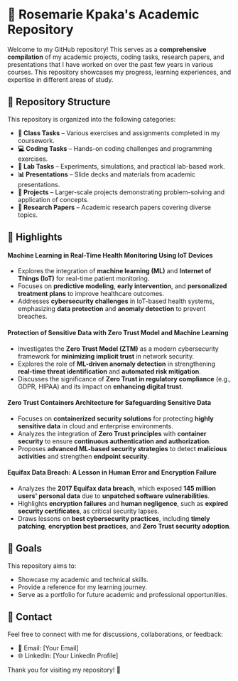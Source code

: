 # 📌 Rosemarie Kpaka's Academic Repository

Welcome to my GitHub repository! This serves as a **comprehensive compilation** of my academic projects, coding tasks, research papers, and presentations that I have worked on over the past few years in various courses. This repository showcases my progress, learning experiences, and expertise in different areas of study.

## 📂 Repository Structure
This repository is organized into the following categories:

- **📘 Class Tasks** – Various exercises and assignments completed in my coursework.
- **💻 Coding Tasks** – Hands-on coding challenges and programming exercises.
- **🧪 Lab Tasks** – Experiments, simulations, and practical lab-based work.
- **📊 Presentations** – Slide decks and materials from academic presentations.
- **📂 Projects** – Larger-scale projects demonstrating problem-solving and application of concepts.
- **📑 Research Papers** – Academic research papers covering diverse topics.

## 🚀 Highlights
#### Machine Learning in Real-Time Health Monitoring Using IoT Devices
- Explores the integration of **machine learning (ML)** and **Internet of Things (IoT)** for real-time patient monitoring.  
- Focuses on **predictive modeling**, **early intervention**, and **personalized treatment plans** to improve healthcare outcomes.  
- Addresses **cybersecurity challenges** in IoT-based health systems, emphasizing **data protection** and **anomaly detection** to prevent breaches.  

#### Protection of Sensitive Data with Zero Trust Model and Machine Learning
- Investigates the **Zero Trust Model (ZTM)** as a modern cybersecurity framework for **minimizing implicit trust** in network security.  
- Explores the role of **ML-driven anomaly detection** in strengthening **real-time threat identification** and **automated risk mitigation**.  
- Discusses the significance of **Zero Trust in regulatory compliance** (e.g., GDPR, HIPAA) and its impact on **enhancing digital trust**.  

#### Zero Trust Containers Architecture for Safeguarding Sensitive Data
- Focuses on **containerized security solutions** for protecting **highly sensitive data** in cloud and enterprise environments.  
- Analyzes the integration of **Zero Trust principles** with **container security** to ensure **continuous authentication and authorization**.  
- Proposes **advanced ML-based security strategies** to detect **malicious activities** and strengthen **endpoint security**.  

#### Equifax Data Breach: A Lesson in Human Error and Encryption Failure
- Analyzes the **2017 Equifax data breach**, which exposed **145 million users' personal data** due to **unpatched software vulnerabilities**.  
- Highlights **encryption failures** and **human negligence**, such as **expired security certificates**, as critical security lapses.  
- Draws lessons on **best cybersecurity practices**, including **timely patching**, **encryption best practices**, and **Zero Trust security adoption**.

## 🎯 Goals
This repository aims to:
- Showcase my academic and technical skills.
- Provide a reference for my learning journey.
- Serve as a portfolio for future academic and professional opportunities.

## 📩 Contact
Feel free to connect with me for discussions, collaborations, or feedback:
- 📧 Email: [Your Email]
- 🌐 LinkedIn: [Your LinkedIn Profile]

Thank you for visiting my repository! 🚀
